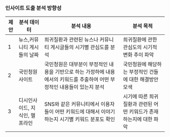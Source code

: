 ### 인사이트 도출 분석 방향성

|제안|분석 데이터|분석 내용|분석 목적|
|--|--|--|--|
|1|뉴스,커뮤니티 게시들의 날짜|희귀질환과 관련된 뉴스나 커뮤니티 게시글들의 시기별 관심도를 분석|희귀질환에 관한 관심도의 시기적 변화 추이 파악|
|2|국민청원사이트|국민청원은 대부분이 부정적인 내용을 기반으로 하는 가정하에 내용에서의 키워드를 추출하여 어떤 부정적인 내용들이 있는지 분석|국민청원에 해당하는 부정적인 건들에 대한 해결방안 모색|
|3|디시인사이드, 지식인, 헬프라인|SNS와 같은 커뮤니티에서 이용자들이 어떤 키워드에 대해서 이야기 하는지 시기별 키워드 분포도 확인|시기에 따른 희귀질환과 관련된 어떤 키워드가 존재하는지에 대한 파악|
